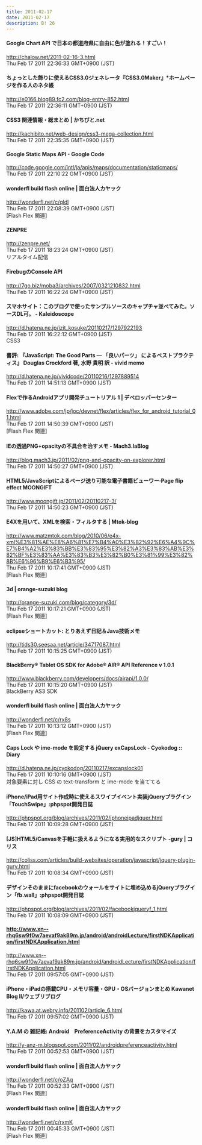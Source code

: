 ```yaml
---
title: 2011-02-17
date: 2011-02-17
description: B! 26
---
```


#### Google Chart API で日本の都道府県に自由に色が塗れる！すごい！
http://chalow.net/2011-02-16-3.html<br>
Thu Feb 17 2011 22:36:33 GMT+0900 (JST)<br>


#### ちょっとした飾りに使えるCSS3.0ジェネレータ『CSS3.0Maker』*ホームページを作る人のネタ帳
http://e0166.blog89.fc2.com/blog-entry-852.html<br>
Thu Feb 17 2011 22:36:11 GMT+0900 (JST)<br>


#### CSS3 関連情報・総まとめ | かちびと.net
http://kachibito.net/web-design/css3-mega-collection.html<br>
Thu Feb 17 2011 22:35:35 GMT+0900 (JST)<br>


#### Google Static Maps API - Google Code
http://code.google.com/intl/ja/apis/maps/documentation/staticmaps/<br>
Thu Feb 17 2011 22:10:22 GMT+0900 (JST)<br>


#### wonderfl build flash online | 面白法人カヤック
http://wonderfl.net/c/qldl<br>
Thu Feb 17 2011 22:08:39 GMT+0900 (JST)<br>
[Flash Flex 関連]


#### ZENPRE
http://zenpre.net/<br>
Thu Feb 17 2011 18:23:24 GMT+0900 (JST)<br>
リアルタイム配信


#### FirebugのConsole API
http://7go.biz/moba3/archives/2007/0321210832.html<br>
Thu Feb 17 2011 16:22:24 GMT+0900 (JST)<br>


#### スマホサイト：このブログで使ったサンプルソースのキャプチャ並べてみた。ソースDL可。 - Kaleidoscope
http://d.hatena.ne.jp/izit_kosuke/20110217/1297922193<br>
Thu Feb 17 2011 16:22:12 GMT+0900 (JST)<br>
CSS3


#### 書評: 『JavaScript: The Good Parts ― 「良いパーツ」 によるベストプラクティス』 Douglas Crockford 著, 水野 貴明 訳 - vivid memo
http://d.hatena.ne.jp/vividcode/20110216/1297889514<br>
Thu Feb 17 2011 14:51:13 GMT+0900 (JST)<br>


#### Flexで作るAndroidアプリ開発チュートリアル 1 | デベロッパーセンター
http://www.adobe.com/jp/joc/devnet/flex/articles/flex_for_android_tutorial_01.html<br>
Thu Feb 17 2011 14:50:39 GMT+0900 (JST)<br>
[Flash Flex 関連]


#### IEの透過PNG+opacityの不具合を治すメモ - Mach3.laBlog
http://blog.mach3.jp/2011/02/png-and-opacity-on-explorer.html<br>
Thu Feb 17 2011 14:50:27 GMT+0900 (JST)<br>


#### HTML5/JavaScriptによるページ送り可能な電子書籍ビューワー·Page flip effect MOONGIFT
http://www.moongift.jp/2011/02/20110217-3/<br>
Thu Feb 17 2011 14:50:23 GMT+0900 (JST)<br>


#### E4Xを用いて、XMLを検索・フィルタする | Mtok-blog
http://www.matzmtok.com/blog/2010/06/e4x-xml%E3%81%AE%E8%A6%81%E7%B4%A0%E3%82%92%E6%A4%9C%E7%B4%A2%E3%83%BB%E3%83%95%E3%82%A3%E3%83%AB%E3%82%BF%E3%83%AA%E3%83%B3%E3%82%B0%E3%81%99%E3%82%8B%E6%96%B9%E6%B3%95/<br>
Thu Feb 17 2011 10:17:41 GMT+0900 (JST)<br>
[Flash Flex 関連]


#### 3d | orange-suzuki blog
http://orange-suzuki.com/blog/category/3d/<br>
Thu Feb 17 2011 10:17:21 GMT+0900 (JST)<br>
[Flash Flex 関連]


#### eclipseショートカット: とりあえず日記＆Java技術メモ
http://tids30.seesaa.net/article/34717087.html<br>
Thu Feb 17 2011 10:15:25 GMT+0900 (JST)<br>


#### BlackBerry® Tablet OS SDK for Adobe® AIR® API Reference v 1.0.1
http://www.blackberry.com/developers/docs/airapi/1.0.0/<br>
Thu Feb 17 2011 10:15:20 GMT+0900 (JST)<br>
BlackBerry AS3 SDK


#### wonderfl build flash online | 面白法人カヤック
http://wonderfl.net/c/rx8s<br>
Thu Feb 17 2011 10:13:12 GMT+0900 (JST)<br>
[Flash Flex 関連]


#### Caps Lock や ime-mode を設定する jQuery exCapsLock - Cyokodog :: Diary
http://d.hatena.ne.jp/cyokodog/20110217/excapslock01<br>
Thu Feb 17 2011 10:10:16 GMT+0900 (JST)<br>
対象要素に対し CSS の text-transform と ime-mode を当ててる


#### iPhone/iPad用サイト作成時に使えるスワイプイベント実装jQueryプラグイン「TouchSwipe」:phpspot開発日誌
http://phpspot.org/blog/archives/2011/02/iphoneipadjquer.html<br>
Thu Feb 17 2011 10:09:28 GMT+0900 (JST)<br>


####   [JS]HTML5/Canvasを手軽に扱えるようになる実用的なスクリプト -gury | コリス
http://coliss.com/articles/build-websites/operation/javascript/jquery-plugin-gury.html<br>
Thu Feb 17 2011 10:08:34 GMT+0900 (JST)<br>


#### デザインそのままにfacebookのウォールをサイトに埋め込めるjQueryプラグイン「fb.wall」:phpspot開発日誌
http://phpspot.org/blog/archives/2011/02/facebookjqueryf_1.html<br>
Thu Feb 17 2011 10:08:09 GMT+0900 (JST)<br>


#### http://www.xn--rhq6sw9f0w7aevaf9ak89m.jp/android/androidLecture/firstNDKApplication/firstNDKApplication.html
http://www.xn--rhq6sw9f0w7aevaf9ak89m.jp/android/androidLecture/firstNDKApplication/firstNDKApplication.html<br>
Thu Feb 17 2011 09:57:05 GMT+0900 (JST)<br>


#### iPhone・iPadの搭載CPU・メモリ容量・GPU・OSバージョンまとめ Kawanet Blog II/ウェブリブログ
http://kawa.at.webry.info/201102/article_6.html<br>
Thu Feb 17 2011 09:57:02 GMT+0900 (JST)<br>


#### Y.A.M の 雑記帳: Android　PreferenceActivity の背景をカスタマイズ
http://y-anz-m.blogspot.com/2011/02/androidpreferenceactivity.html<br>
Thu Feb 17 2011 00:52:53 GMT+0900 (JST)<br>


#### wonderfl build flash online | 面白法人カヤック
http://wonderfl.net/c/oZAq<br>
Thu Feb 17 2011 00:52:33 GMT+0900 (JST)<br>
[Flash Flex 関連]


#### wonderfl build flash online | 面白法人カヤック
http://wonderfl.net/c/rxmK<br>
Thu Feb 17 2011 00:45:33 GMT+0900 (JST)<br>
[Flash Flex 関連]


